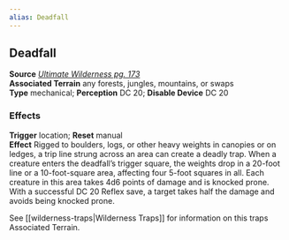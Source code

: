 ```yaml
---
alias: Deadfall
---
```


## Deadfall

**Source** [_Ultimate Wilderness pg. 173_](http://paizo.com/products/btpy9ujo)  
**Associated Terrain** any forests, jungles, mountains, or swaps  
**Type** mechanical; **Perception** DC 20; **Disable Device** DC 20

### Effects

**Trigger** location; **Reset** manual  
**Effect** Rigged to boulders, logs, or other heavy weights in canopies or on ledges, a trip line strung across an area can create a deadly trap. When a creature enters the deadfall’s trigger square, the weights drop in a 20-foot line or a 10-foot-square area, affecting four 5-foot squares in all. Each creature in this area takes 4d6 points of damage and is knocked prone. With a successful DC 20 Reflex save, a target takes half the damage and avoids being knocked prone.  
  
See [[wilderness-traps|Wilderness Traps]] for information on this traps Associated Terrain.
    
